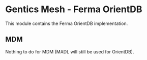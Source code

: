 # Gentics Mesh - Ferma OrientDB

This module contains the Ferma OrientDB implementation.

## MDM

Nothing to do for MDM (MADL will still be used for OrientDB).

